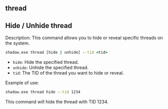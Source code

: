 ## thread

## Hide / Unhide thread

Description:
This command allows you to hide or reveal specific threads on the system.

```cmd
shadow.exe thread [hide | unhide] --tid <tid>
```

* `hide`: Hide the specified thread.
* `unhide`: Unhide the specified thread.
* `tid`: The TID of the thread you want to hide or reveal.

Example of use:

```cmd
shadow.exe thread hide --tid 1234
```

This command will hide the thread with TID 1234.